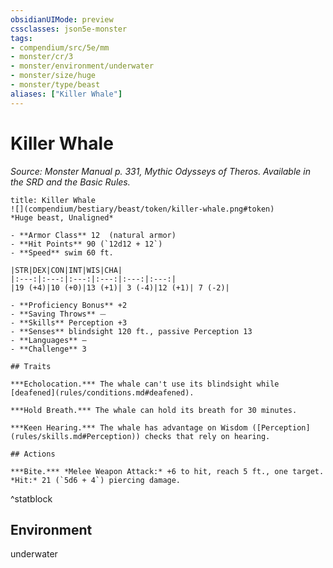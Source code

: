 ```yaml
---
obsidianUIMode: preview
cssclasses: json5e-monster
tags:
- compendium/src/5e/mm
- monster/cr/3
- monster/environment/underwater
- monster/size/huge
- monster/type/beast
aliases: ["Killer Whale"]
---
```

# Killer Whale
*Source: Monster Manual p. 331, Mythic Odysseys of Theros. Available in the SRD and the Basic Rules.*  

```ad-statblock
title: Killer Whale
![](compendium/bestiary/beast/token/killer-whale.png#token)
*Huge beast, Unaligned*

- **Armor Class** 12  (natural armor)
- **Hit Points** 90 (`12d12 + 12`)
- **Speed** swim 60 ft.

|STR|DEX|CON|INT|WIS|CHA|
|:---:|:---:|:---:|:---:|:---:|:---:|
|19 (+4)|10 (+0)|13 (+1)| 3 (-4)|12 (+1)| 7 (-2)|

- **Proficiency Bonus** +2
- **Saving Throws** ⏤
- **Skills** Perception +3
- **Senses** blindsight 120 ft., passive Perception 13
- **Languages** —
- **Challenge** 3

## Traits

***Echolocation.*** The whale can't use its blindsight while [deafened](rules/conditions.md#deafened).

***Hold Breath.*** The whale can hold its breath for 30 minutes.

***Keen Hearing.*** The whale has advantage on Wisdom ([Perception](rules/skills.md#Perception)) checks that rely on hearing.

## Actions

***Bite.*** *Melee Weapon Attack:* +6 to hit, reach 5 ft., one target. *Hit:* 21 (`5d6 + 4`) piercing damage.
```
^statblock

## Environment

underwater